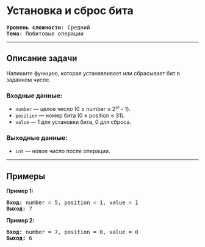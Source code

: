 # Установка и сброс бита

<pre>
<b>Уровень сложности</b>: Средний  
<b>Тема</b>: Побитовые операции  
</pre>

---

## Описание задачи  
Напишите функцию, которая устанавливает или сбрасывает бит в заданном числе.

### Входные данные:  
- `number` — целое число (0 ≤ number ≤ 2³¹ - 1).  
- `position` — номер бита (0 ≤ position ≤ 31).  
- `value` — 1 для установки бита, 0 для сброса.

### Выходные данные:  
- `int` — новое число после операции.

---

## Примеры

<p><strong class="example">Пример 1:</strong></p>
<pre><strong>Вход:</strong> number = 5, position = 1, value = 1
<strong>Выход:</strong> 7
</pre>

<p><strong class="example">Пример 2:</strong></p>
<pre><strong>Вход:</strong> number = 7, position = 0, value = 0
<strong>Выход:</strong> 6
</pre>